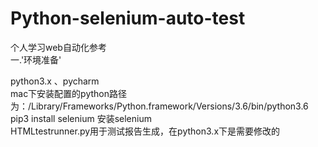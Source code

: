 # Python-selenium-auto-test
个人学习web自动化参考  
一.'环境准备'

python3.x 、pycharm   
mac下安装配置的python路径为：/Library/Frameworks/Python.framework/Versions/3.6/bin/python3.6  
pip3 install selenium 安装selenium  
HTMLtestrunner.py用于测试报告生成，在python3.x下是需要修改的  
